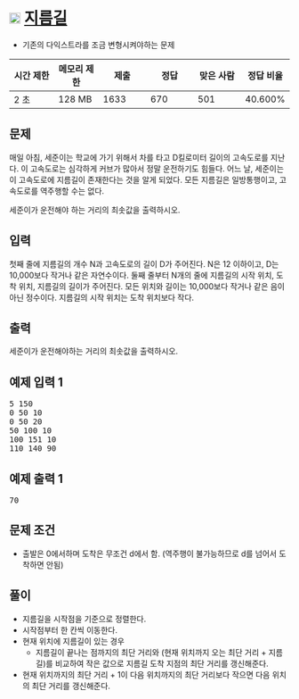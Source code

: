 # <img src="https://d2gd6pc034wcta.cloudfront.net/tier/11.svg" class="solvedac-tier" width = "20px"> [지름길](https://www.acmicpc.net/problem/1446)

- 기존의 다익스트라를 조금 변형시켜야하는 문제

<div class="col-md-12">
			<div class="table-responsive">
				<table class="table" id="problem-info">
				<thead>
				<tr>
									<th style="width:16%;">시간 제한</th>
					<th style="width:16%;">메모리 제한</th>
					<th style="width:17%;">제출</th>
					<th style="width:17%;">정답</th>
					<th style="width:17%;">맞은 사람</th>
					<th style="width:17%;">정답 비율</th>
								</tr>
				</thead>
				<tbody>
				<tr>
				<td>2 초 </td>
				<td>128 MB</td>
									<td>1633</td>
					<td>670</td>
					<td>501</td>
					<td>40.600%</td>
								</tr>
				</tbody>
				</table>
			</div>
</div>

## 문제
매일 아침, 세준이는 학교에 가기 위해서 차를 타고 D킬로미터 길이의 고속도로를 지난다. 이 고속도로는 심각하게 커브가 많아서 정말 운전하기도 힘들다. 어느 날, 세준이는 이 고속도로에 지름길이 존재한다는 것을 알게 되었다. 모든 지름길은 일방통행이고, 고속도로를 역주행할 수는 없다.

세준이가 운전해야 하는 거리의 최솟값을 출력하시오.

## 입력
첫째 줄에 지름길의 개수 N과 고속도로의 길이 D가 주어진다. N은 12 이하이고, D는 10,000보다 작거나 같은 자연수이다. 둘째 줄부터 N개의 줄에 지름길의 시작 위치, 도착 위치, 지름길의 길이가 주어진다. 모든 위치와 길이는 10,000보다 작거나 같은 음이 아닌 정수이다. 지름길의 시작 위치는 도착 위치보다 작다.

## 출력
세준이가 운전해야하는 거리의 최솟값을 출력하시오.

<div class="col-md-12">
				<div class="row">
					<div class="col-md-6">
						<section id="sampleinput1">
						<div class="headline">
						<h2>예제 입력 1
						</h2>
						</div>
						<pre class="sampledata" id="sample-input-1">5 150
0 50 10
0 50 20
50 100 10
100 151 10
110 140 90
</pre>
						</section>
					</div>
					<div class="col-md-6">
						<section id="sampleoutput1">
						<div class="headline">
						<h2>예제 출력 1
						</h2>
						</div>
						<pre class="sampledata" id="sample-output-1">70
</pre>
						</section>
					</div>
									</div>
</div>

## 문제 조건
 - 출발은 0에서하며 도착은 무조건 d에서 함. (역주행이 불가능하므로 d를 넘어서 도착하면 안됨)

## 풀이
 - 지름길을 시작점을 기준으로 정렬한다.
 - 시작점부터 한 칸씩 이동한다.
 - 현재 위치에 지름길이 있는 경우
 	- 지름길이 끝나는 점까지의 최단 거리와 (현재 위치까지 오는 최단 거리 + 지름길)를 비교하여 작은 값으로 지름길 도착 지점의 최단 거리를 갱신해준다.
 - 현재 위치까지의 최단 거리 + 1이 다음 위치까지의 최단 거리보다 작으면 다음 위치의 최단 거리를 갱신해준다.
